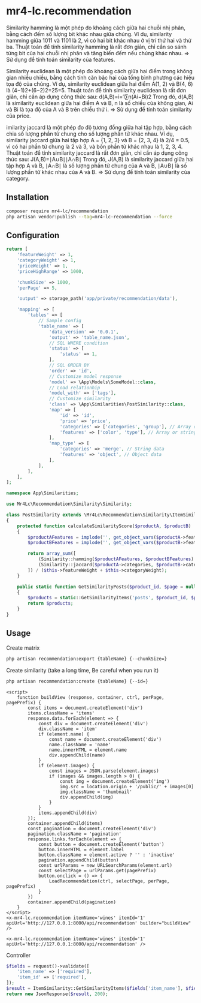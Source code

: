 # mr4-lc.recommendation
Similarity hamming là một phép đo khoảng cách giữa hai chuỗi nhị phân, bằng cách đếm số lượng bit khác nhau giữa chúng. Ví dụ, similarity hamming giữa 1011 và 1101 là 2, vì có hai bit khác nhau ở vị trí thứ hai và thứ ba. Thuật toán để tính similarity hamming là rất đơn giản, chỉ cần so sánh từng bit của hai chuỗi nhị phân và tăng biến đếm nếu chúng khác nhau.
=> Sử dụng để tính toán similarity của features.

Similarity euclidean là một phép đo khoảng cách giữa hai điểm trong không gian nhiều chiều, bằng cách tính căn bậc hai của tổng bình phương các hiệu tọa độ của chúng. Ví dụ, similarity euclidean giữa hai điểm A(1, 2) và B(4, 6) là (4−1)2+(6−2)2​=25​=5. Thuật toán để tính similarity euclidean là rất đơn giản, chỉ cần áp dụng công thức sau:
d(A,B)=i=1∑n​(Ai​−Bi​)2​
Trong đó, d(A,B) là similarity euclidean giữa hai điểm A và B, n là số chiều của không gian, Ai​ và Bi​ là tọa độ của A và B trên chiều thứ i.
=> Sử dụng để tính toán similarity của price.

imilarity jaccard là một phép đo độ tương đồng giữa hai tập hợp, bằng cách chia số lượng phần tử chung cho số lượng phần tử khác nhau. Ví dụ, similarity jaccard giữa hai tập hợp A = {1, 2, 3} và B = {2, 3, 4} là 2/4 = 0.5, vì có hai phần tử chung là 2 và 3, và bốn phần tử khác nhau là 1, 2, 3, 4. Thuật toán để tính similarity jaccard là rất đơn giản, chỉ cần áp dụng công thức sau:
J(A,B)=∣A∪B∣∣A∩B∣​
Trong đó, J(A,B) là similarity jaccard giữa hai tập hợp A và B, ∣A∩B∣ là số lượng phần tử chung của A và B, ∣A∪B∣ là số lượng phần tử khác nhau của A và B.
=> Sử dụng để tính toán similarity của category.

## Installation
```bash
composer require mr4-lc/recommendation
php artisan vendor:publish --tag=mr4-lc-recommendation --force
```

## Configuration

```php
return [
    'featureWeight' => 1,
    'categoryWeight' => 1,
    'priceWeight' => 1,
    'priceHighRange' => 1000,

    'chunkSize' => 1000,
    'perPage' => 5,

    'output' => storage_path('app/private/recommendation/data'),

    'mapping' => [
        'tables' => [
            // Sample config
            'table_name' => [
                'data_version' => '0.0.1',
                'output' => 'table_name.json',
                // SQL WHERE condition
                'status' => [
                    'status' => 1,
                ],
                // SQL ORDER BY
                'order' => 'id',
                // Customize model response
                'model' => \App\Models\SomeModel::class,
                // Load relatíonhip
                'model_with' => ['tags'],
                // Customize similarity
                'class' => \App\Similarities\PostSimilarity::class,
                'map' => [
                    'id' => 'id',
                    'price' => 'price',
                    'categories' => ['categories', 'group'], // Array or string column name,
                    'features' => ['color', 'type'], // Array or string column name,
                ],
                'map_type' => [
                    'categories' => 'merge', // String data
                    'features' => 'object', // Object data
                ],
            ],
        ],
    ],
];
```

```php
namespace App\Similarities;

use Mr4Lc\Recommendation\Similarity\Similarity;

class PostSimilarity extends \Mr4Lc\Recommendation\Similarity\ItemSimilarity
{
    protected function calculateSimilarityScore($productA, $productB)
    {
        $productAFeatures = implode('', get_object_vars($productA->features));
        $productBFeatures = implode('', get_object_vars($productB->features));

        return array_sum([
            (Similarity::hamming($productAFeatures, $productBFeatures) * $this->featureWeight),
            (Similarity::jaccard($productA->categories, $productB->categories) * $this->categoryWeight)
        ]) / ($this->featureWeight + $this->categoryWeight);
    }

    public static function GetSimilarityPosts($product_id, $page = null, $perPage = null, $pagePrefix = 'page')
    {
        $products = static::GetSimilarityItems('posts', $product_id, $page, $perPage, $pagePrefix);
        return $products;
    }
}
```

## Usage

Create matrix
```bash
php artisan recommendation:export {tableName} {--chunkSize=}
```

Create similarity (take a long time, Be careful when you run it)
```bash
php artisan recommendation:create {tableName} {--id=}
```

```blade
<script>
    function buildView (response, container, ctrl, perPage, pagePrefix) {
        const items = document.createElement('div')
        items.className = 'items'
        response.data.forEach(element => {
            const div = document.createElement('div')
            div.className = 'item'
            if (element.name) {
                const name = document.createElement('div')
                name.className = 'name'
                name.innerHTML = element.name
                div.appendChild(name)
            }
            if (element.images) {
                const images = JSON.parse(element.images)
                if (images && images.length > 0) {
                    const img = document.createElement('img')
                    img.src = location.origin + '/public/' + images[0]
                    img.className = 'thumbnail'
                    div.appendChild(img)
                }
            }
            items.appendChild(div)
        });
        container.appendChild(items)
        const pagination = document.createElement('div')
        pagination.className = 'pagination'
        response.links.forEach(element => {
            const button = document.createElement('button')
            button.innerHTML = element.label
            button.className = element.active ? '' : 'inactive'
            pagination.appendChild(button)
            const urlParams = new URLSearchParams(element.url)
            const selectPage = urlParams.get(pagePrefix)
            button.onclick = () => {
                LoadRecommendation(ctrl, selectPage, perPage, pagePrefix)
            }
        })
        container.appendChild(pagination)
    }
</script>
<x-mr4-lc.recommendation itemName='wines' itemId='1' apiUrl='http://127.0.0.1:8000/api/recommendation' builder="buildView" />
```

```blade
<x-mr4-lc.recommendation itemName='wines' itemId='1' apiUrl='http://127.0.0.1:8000/api/recommendation' />
```

Controller
```php
$fields = request()->validate([
    'item_name' => ['required'],
    'item_id' => ['required'],
]);
$result = ItemSimilarity::GetSimilarityItems($fields['item_name'], $fields['item_id']);
return new JsonResponse($result, 200);
```
